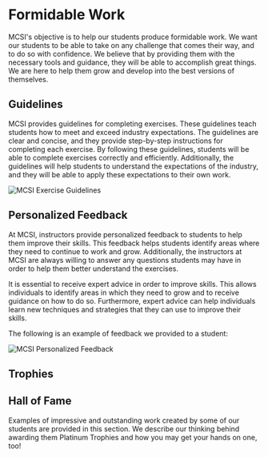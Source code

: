 # Formidable Work

MCSI's objective is to help our students produce formidable work. We want our students to be able to take on any challenge that comes their way, and to do so with confidence. We believe that by providing them with the necessary tools and guidance, they will be able to accomplish great things. We are here to help them grow and develop into the best versions of themselves.

## Guidelines

MCSI provides guidelines for completing exercises. These guidelines teach students how to meet and exceed industry expectations. The guidelines are clear and concise, and they provide step-by-step instructions for completing each exercise. By following these guidelines, students will be able to complete exercises correctly and efficiently. Additionally, the guidelines will help students to understand the expectations of the industry, and they will be able to apply these expectations to their own work.

<img class="grey-border" src="/images/platform/guidelines.png" alt="MCSI Exercise Guidelines">

## Personalized Feedback

At MCSI, instructors provide personalized feedback to students to help them improve their skills. This feedback helps students identify areas where they need to continue to work and grow. Additionally, the instructors at MCSI are always willing to answer any questions students may have in order to help them better understand the exercises.

It is essential to receive expert advice in order to improve skills. This allows individuals to identify areas in which they need to grow and to receive guidance on how to do so. Furthermore, expert advice can help individuals learn new techniques and strategies that they can use to improve their skills.

The following is an example of feedback we provided to a student:

<img class="grey-border" src="/images/platform/personalized-feedback.png" alt="MCSI Personalized Feedback">

## Trophies



## Hall of Fame

Examples of impressive and outstanding work created by some of our students are provided in this section. We describe our thinking behind awarding them Platinum Trophies and how you may get your hands on one, too!